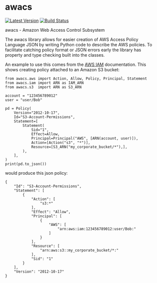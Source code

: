 awacs
===========

[![Latest Version](https://pypip.in/version/awacs/badge.svg?text=version&style=flat)](https://pypi.python.org/pypi/awacs)
[![Build Status](https://travis-ci.org/cloudtools/awacs.png?branch=master)](https://travis-ci.org/cloudtools/awacs) 

awacs - Amazon Web Access Control Subsystem

The awacs library allows for easier creation of AWS Access Policy
Language JSON by writing Python code to describe the AWS policies.
To facilitate catching  policy format or JSON errors early the
library has property and type checking built into the classes.

An example to use this comes from the [AWS IAM][] documentation.
This shows creating policy attached to an Amazon S3 bucket:

```
from awacs.aws import Action, Allow, Policy, Principal, Statement
from awacs.iam import ARN as IAM_ARN
from awacs.s3  import ARN as S3_ARN

account = "123456789012"
user = "user/Bob"

pd = Policy(
    Version="2012-10-17",
    Id="S3-Account-Permissions",
    Statement=[
        Statement(
            Sid="1",
            Effect=Allow,
            Principal=Principal("AWS", [ARN(account, user)]),
            Action=[Action("s3", "*")],
            Resource=[S3_ARN("my_corporate_bucket/*"),],
        ),
    ],
)
print(pd.to_json())
```

would produce this json policy:

```
{
    "Id": "S3-Account-Permissions", 
    "Statement": [
        {
            "Action": [
                "s3:*"
            ], 
            "Effect": "Allow", 
            "Principal": [
                {
                    "AWS": [
                        "arn:aws:iam:123456789012:user/Bob:"
                    ]
                }
            ], 
            "Resource": [
                "arn:aws:s3::my_corporate_bucket/*:"
            ], 
            "Sid": "1"
        }
    ], 
    "Version": "2012-10-17"
}
```

[AWS IAM]: http://docs.aws.amazon.com/IAM/latest/UserGuide/PoliciesOverview.html

